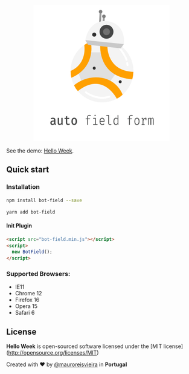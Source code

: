 <p align="center"><img src="assets/images/bot-field.png" width="360"/></p>

See the demo: [Hello Week](https://maurovieirareis.github.io/bot-field/).

## Quick start

### Installation

```bash
npm install bot-field --save
```

```bash
yarn add bot-field
```


#### Init Plugin

```html
<script src="bot-field.min.js"></script>
<script>
  new BotField();
</script>
```

### Supported Browsers:

- IE11
- Chrome 12
- Firefox 16
- Opera 15
- Safari 6

## License

**Hello Week** is open-sourced software licensed under the \[MIT license\](http://opensource.org/licenses/MIT)

Created with ♥️ by [@mauroreisvieira](https://twitter.com/mauroreisvieira) in **Portugal**
